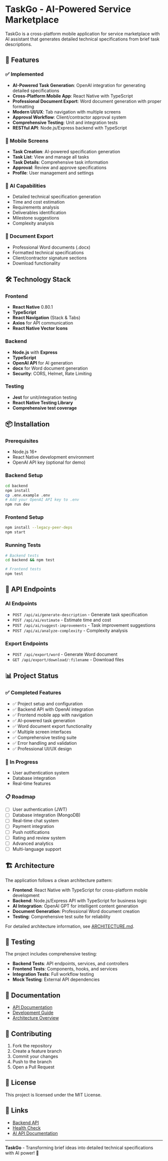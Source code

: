 # TaskGo - AI-Powered Service Marketplace

TaskGo is a cross-platform mobile application for service marketplace with AI assistant that generates detailed technical specifications from brief task descriptions.

## 🚀 Features

### ✅ Implemented

- **AI-Powered Task Generation**: OpenAI integration for generating detailed specifications
- **Cross-Platform Mobile App**: React Native with TypeScript
- **Professional Document Export**: Word document generation with proper formatting
- **Modern UI/UX**: Tab navigation with multiple screens
- **Approval Workflow**: Client/contractor approval system
- **Comprehensive Testing**: Unit and integration tests
- **RESTful API**: Node.js/Express backend with TypeScript

### 📱 Mobile Screens

- **Task Creation**: AI-powered specification generation
- **Task List**: View and manage all tasks
- **Task Details**: Comprehensive task information
- **Approval**: Review and approve specifications
- **Profile**: User management and settings

### 🤖 AI Capabilities

- Detailed technical specification generation
- Time and cost estimation
- Requirements analysis
- Deliverables identification
- Milestone suggestions
- Complexity analysis

### 📄 Document Export

- Professional Word documents (.docx)
- Formatted technical specifications
- Client/contractor signature sections
- Download functionality

## 🛠 Technology Stack

### Frontend

- **React Native** 0.80.1
- **TypeScript**
- **React Navigation** (Stack & Tabs)
- **Axios** for API communication
- **React Native Vector Icons**

### Backend

- **Node.js** with **Express**
- **TypeScript**
- **OpenAI API** for AI generation
- **docx** for Word document generation
- **Security**: CORS, Helmet, Rate Limiting

### Testing

- **Jest** for unit/integration testing
- **React Native Testing Library**
- **Comprehensive test coverage**

## 📦 Installation

### Prerequisites

- Node.js 16+
- React Native development environment
- OpenAI API key (optional for demo)

### Backend Setup

```bash
cd backend
npm install
cp .env.example .env
# Add your OpenAI API key to .env
npm run dev
```

### Frontend Setup

```bash
npm install --legacy-peer-deps
npm start
```

### Running Tests

```bash
# Backend tests
cd backend && npm test

# Frontend tests
npm test
```

## 🔧 API Endpoints

### AI Endpoints

- `POST /api/ai/generate-description` - Generate task specification
- `POST /api/ai/estimate` - Estimate time and cost
- `POST /api/ai/suggest-improvements` - Task improvement suggestions
- `POST /api/ai/analyze-complexity` - Complexity analysis

### Export Endpoints

- `POST /api/export/word` - Generate Word document
- `GET /api/export/download/:filename` - Download files

## 📊 Project Status

### ✅ Completed Features

- ✅ Project setup and configuration
- ✅ Backend API with OpenAI integration
- ✅ Frontend mobile app with navigation
- ✅ AI-powered task generation
- ✅ Word document export functionality
- ✅ Multiple screen interfaces
- ✅ Comprehensive testing suite
- ✅ Error handling and validation
- ✅ Professional UI/UX design

### 🔄 In Progress

- User authentication system
- Database integration
- Real-time features

### 📋 Roadmap

- [ ] User authentication (JWT)
- [ ] Database integration (MongoDB)
- [ ] Real-time chat system
- [ ] Payment integration
- [ ] Push notifications
- [ ] Rating and review system
- [ ] Advanced analytics
- [ ] Multi-language support

## 🏗 Architecture

The application follows a clean architecture pattern:

- **Frontend**: React Native with TypeScript for cross-platform mobile development
- **Backend**: Node.js/Express API with TypeScript for business logic
- **AI Integration**: OpenAI GPT for intelligent content generation
- **Document Generation**: Professional Word document creation
- **Testing**: Comprehensive test suite for reliability

For detailed architecture information, see [ARCHITECTURE.md](docs/ARCHITECTURE.md).

## 🧪 Testing

The project includes comprehensive testing:

- **Backend Tests**: API endpoints, services, and controllers
- **Frontend Tests**: Components, hooks, and services
- **Integration Tests**: Full workflow testing
- **Mock Testing**: External API dependencies

## 📝 Documentation

- [API Documentation](docs/API.md)
- [Development Guide](docs/DEVELOPMENT.md)
- [Architecture Overview](docs/ARCHITECTURE.md)

## 🤝 Contributing

1. Fork the repository
2. Create a feature branch
3. Commit your changes
4. Push to the branch
5. Open a Pull Request

## 📄 License

This project is licensed under the MIT License.

## 🔗 Links

- [Backend API](http://localhost:3001)
- [Health Check](http://localhost:3001/health)
- [AI API Documentation](http://localhost:3001/api/ai)

---

**TaskGo** - Transforming brief ideas into detailed technical specifications with AI power! 🚀
